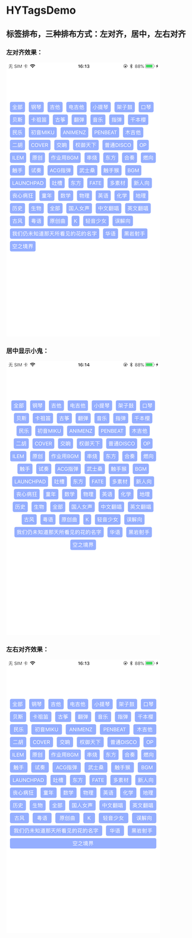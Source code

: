 # HYTagsDemo
## 标签排布，三种排布方式：左对齐，居中，左右对齐

### 左对齐效果：
![左对齐](https://github.com/SGHY/HYTagsDemo/blob/master/IMG_1651.PNG "左对齐")
### 居中显示小鬼：
![居中显示](https://github.com/SGHY/HYTagsDemo/blob/master/IMG_1652.PNG "居中显示")
### 左右对齐效果：
![左右对齐](https://github.com/SGHY/HYTagsDemo/blob/master/IMG_1650.PNG "左右对齐")
